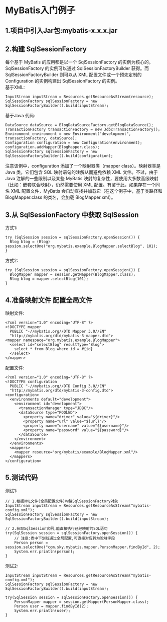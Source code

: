 # MyBatis入门例子
## 1.项目中引入Jar包:mybatis-x.x.x.jar

## 2.构建 SqlSessionFactory
每个基于 MyBatis 的应用都是以一个 SqlSessionFactory 的实例为核心的。SqlSessionFactory 的实例可以通过 SqlSessionFactoryBuilder 获得。而
SqlSessionFactoryBuilder 则可以从 XML 配置文件或一个预先定制的 Configuration 的实例构建出 SqlSessionFactory 的实例。<br/>
基于XML:
```String resource = "org/mybatis/example/mybatis-config.xml";
InputStream inputStream = Resources.getResourceAsStream(resource);
SqlSessionFactory sqlSessionFactory = new SqlSessionFactoryBuilder().build(inputStream);
```
基于Java 代码:
```
DataSource dataSource = BlogDataSourceFactory.getBlogDataSource();
TransactionFactory transactionFactory = new JdbcTransactionFactory();
Environment environment = new Environment("development", transactionFactory, dataSource);
Configuration configuration = new Configuration(environment);
configuration.addMapper(BlogMapper.class);
SqlSessionFactory sqlSessionFactory = new SqlSessionFactoryBuilder().build(configuration);
```
注意该例中，configuration 添加了一个映射器类（mapper class）。映射器类是 Java 类，它们包含 SQL 映射语句的注解从而避免依赖 XML 文件。不过，由于 Java 注解的一些限制以及某些 MyBatis 映射的复杂性，要使用大多数高级映射（比如：嵌套联合映射），仍然需要使用 XML 配置。有鉴于此，如果存在一个同名 XML 配置文件，MyBatis 会自动查找并加载它（在这个例子中，基于类路径和 BlogMapper.class 的类名，会加载 BlogMapper.xml）。

## 3.从 SqlSessionFactory 中获取 SqlSession
方式1:
```
try (SqlSession session = sqlSessionFactory.openSession()) {
  Blog blog = (Blog) session.selectOne("org.mybatis.example.BlogMapper.selectBlog", 101);
}
```
方式2:
```
try (SqlSession session = sqlSessionFactory.openSession()) {
  BlogMapper mapper = session.getMapper(BlogMapper.class);
  Blog blog = mapper.selectBlog(101);
}
```

## 4.准备映射文件  配置全局文件
映射文件:
```
<?xml version="1.0" encoding="UTF-8" ?>
<!DOCTYPE mapper
  PUBLIC "-//mybatis.org//DTD Mapper 3.0//EN"
  "http://mybatis.org/dtd/mybatis-3-mapper.dtd">
<mapper namespace="org.mybatis.example.BlogMapper">
  <select id="selectBlog" resultType="Blog">
    select * from Blog where id = #{id}
  </select>
</mapper>
```
配置文件:
```
<?xml version="1.0" encoding="UTF-8" ?>
<!DOCTYPE configuration
  PUBLIC "-//mybatis.org//DTD Config 3.0//EN"
  "http://mybatis.org/dtd/mybatis-3-config.dtd">
<configuration>
  <environments default="development">
    <environment id="development">
      <transactionManager type="JDBC"/>
      <dataSource type="POOLED">
        <property name="driver" value="${driver}"/>
        <property name="url" value="${url}"/>
        <property name="username" value="${username}"/>
        <property name="password" value="${password}"/>
      </dataSource>
    </environment>
  </environments>
  <mappers>
    <mapper resource="org/mybatis/example/BlogMapper.xml"/>
  </mappers>
</configuration>
```

## 5.测试代码
测试1:
```
// 1.根据XML文件(全局配置文件)构建SqlSessionFactory对象
InputStream inputStream = Resources.getResourceAsStream("mybatis-config.xml");
SqlSessionFactory sqlSessionFactory = new SqlSessionFactoryBuilder().build(inputStream);

// 2.获取SqlSession实例,能直接执行已经映射的SQL语句
try(SqlSession session = sqlSessionFactory.openSession()) {
    // 注意:表中下划线通过全局配置,可直接对应转为驼峰字段
    Person person = session.selectOne("com.sky.mybatis.mapper.PersonMapper.findById", 2);
    System.err.println(person);
}
```

测试2:
```
InputStream inputStream = Resources.getResourceAsStream("mybatis-config.xml");
SqlSessionFactory sqlSessionFactory = new SqlSessionFactoryBuilder().build(inputStream);

try(SqlSession session = sqlSessionFactory.openSession()) {
    PersonMapper mapper = session.getMapper(PersonMapper.class);
    Person user = mapper.findById(2);
    System.err.println(user);
}
```